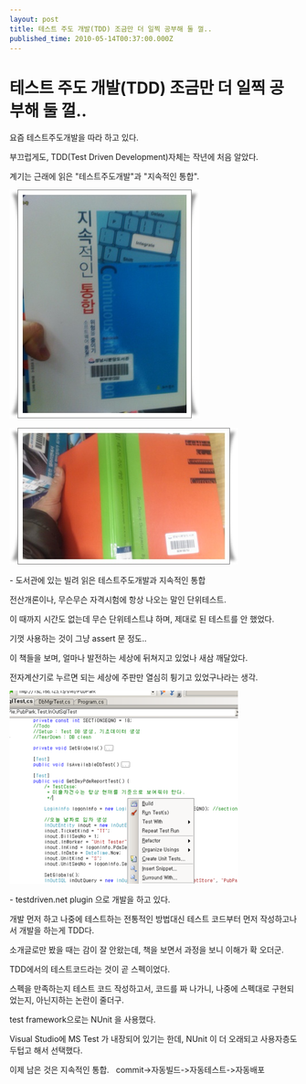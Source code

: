 ```yaml
---
layout: post
title: 테스트 주도 개발(TDD) 조금만 더 일찍 공부해 둘 껄..
published_time: 2010-05-14T00:37:00.000Z
---
```


# 테스트 주도 개발(TDD) 조금만 더 일찍 공부해 둘 껄..


요즘 테스트주도개발을 따라 하고 있다.

부끄럽게도, TDD(Test Driven Development)자체는 작년에 처음 알았다.

계기는 근래에 읽은 "테스트주도개발"과 "지속적인 통합".

![](../pds/201005/07/80/a0109780_4be3b802c381e.jpg)

![](../pds/201005/07/80/a0109780_4be3b80349ef2.jpg)

\- 도서관에 있는 빌려 읽은 테스트주도개발과 지속적인 통합

전산개론이나, 무슨무슨 자격시험에 항상 나오는 말인 단위테스트.

이 때까지 시간도 없는데 무슨 단위테스트냐 하며, 제대로 된 테스트를 안 했었다.

기껏 사용하는 것이 그냥 assert 문 정도..

이 책들을 보며, 얼마나 발전하는 세상에 뒤쳐지고 있었나 새삼 깨달았다.

전자계산기로 누르면 되는 세상에 주판만 열심히 튕기고 있었구나라는 생각.

![](../pds/201005/13/80/a0109780_4beb93090f71b.png)

\- testdriven.net plugin 으로 개발을 하고 있다.

개발 먼저 하고 나중에 테스트하는 전통적인 방법대신 테스트 코드부터 먼저 작성하고나서 개발을 하는게 TDD다.

소개글로만 봤을 때는 감이 잘 안왔는데, 책을 보면서 과정을 보니 이해가 확 오더군.

TDD에서의 테스트코드라는 것이 곧 스펙이었다.

스펙을 만족하는지 테스트 코드 작성하고서, 코드를 짜 나가니, 나중에 스펙대로 구현되었는지, 아닌지하는 논란이 줄더구.

test framework으로는 NUnit 을 사용했다.

Visual Studio에 MS Test 가 내장되어 있기는 한데, NUnit 이 더 오래되고 사용자층도 두텁고 해서 선택했다.

이제 남은 것은 지속적인 통합.   commit->자동빌드->자동테스트->자동배포

